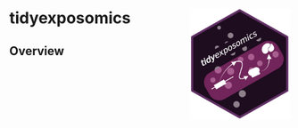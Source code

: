 # tidyexposomics <a href="#"><img src="./inst/logo.png" align="right" height="200" /></a>

## Overview
